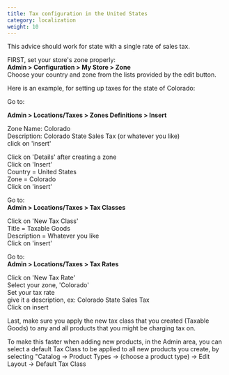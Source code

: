 ```yaml
---
title: Tax configuration in the United States
category: localization
weight: 10
---
```


This advice should work for state with a single rate of sales tax.

FIRST, set your store's zone properly:  
**Admin > Configuration > My Store > Zone**  
Choose your country and zone from the lists provided by the edit button.  

Here is an example, for setting up taxes for the state of Colorado:  

Go to:

**Admin > Locations/Taxes > Zones Definitions > Insert**

Zone Name: Colorado  
Description: Colorado State Sales Tax (or whatever you like)  
click on 'insert'  

Click on 'Details' after creating a zone  
Click on 'Insert'  
Country = United States  
Zone = Colorado  
Click on 'insert'  

Go to:  
**Admin > Locations/Taxes > Tax Classes**

Click on 'New Tax Class'  
Title = Taxable Goods  
Description = Whatever you like  
Click on 'insert'  

Go to:  
**Admin > Locations/Taxes > Tax Rates**  

Click on 'New Tax Rate'  
Select your zone, 'Colorado'  
Set your tax rate  
give it a description, ex: Colorado State Sales Tax  
Click on insert  

Last, make sure you apply the new tax class that you created (Taxable Goods) to any and all products that you might be charging tax on.  

To make this faster when adding new products, in the Admin area, you can select a default Tax Class to be applied to all new products you create, by selecting "Catalog -> Product Types -> (choose a product type) -> Edit Layout -> Default Tax Class

